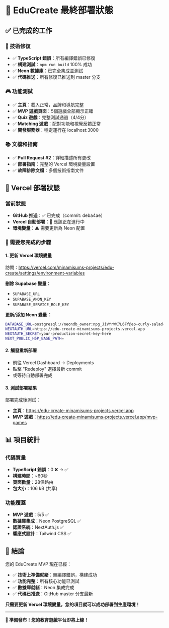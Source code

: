 # 🎉 EduCreate 最終部署狀態

## ✅ 已完成的工作

### 🔧 技術修復
- ✅ **TypeScript 錯誤**：所有編譯錯誤已修復
- ✅ **構建測試**：`npm run build` 100% 成功
- ✅ **Neon 數據庫**：已完全集成並測試
- ✅ **代碼推送**：所有修復已推送到 master 分支

### 🎮 功能測試
- ✅ **主頁**：載入正常，品牌和導航完整
- ✅ **MVP 遊戲頁面**：5個遊戲全部顯示正確
- ✅ **Quiz 遊戲**：完整測試通過（4/4分）
- ✅ **Matching 遊戲**：配對功能和視覺反饋正常
- ✅ **開發服務器**：穩定運行在 localhost:3000

### 📚 文檔和指南
- ✅ **Pull Request #2**：詳細描述所有更改
- ✅ **部署指南**：完整的 Vercel 環境變量設置
- ✅ **故障排除文檔**：多個技術指南文件

## 🚀 Vercel 部署狀態

### 當前狀態
- **GitHub 推送**：✅ 已完成（commit: deba4ae）
- **Vercel 自動部署**：🔄 應該正在進行中
- **環境變量**：⚠️ 需要更新為 Neon 配置

### 🔧 需要您完成的步驟

#### 1. 更新 Vercel 環境變量
訪問：https://vercel.com/minamisums-projects/edu-create/settings/environment-variables

**刪除 Supabase 變量：**
- `SUPABASE_URL`
- `SUPABASE_ANON_KEY`
- `SUPABASE_SERVICE_ROLE_KEY`

**更新/添加 Neon 變量：**
```bash
DATABASE_URL=postgresql://neondb_owner:npg_JiVYrWK7L6Ff@ep-curly-salad-a85exs3f-pooler.eastus2.azure.neon.tech/neondb?sslmode=require
NEXTAUTH_URL=https://edu-create-minamisums-projects.vercel.app
NEXTAUTH_SECRET=your-production-secret-key-here
NEXT_PUBLIC_H5P_BASE_PATH=
```

#### 2. 觸發重新部署
- 前往 Vercel Dashboard → Deployments
- 點擊 "Redeploy" 選擇最新 commit
- 或等待自動部署完成

#### 3. 測試部署結果
部署完成後測試：
- **主頁**：https://edu-create-minamisums-projects.vercel.app
- **MVP 遊戲**：https://edu-create-minamisums-projects.vercel.app/mvp-games

## 📊 項目統計

### 代碼質量
- **TypeScript 錯誤**：0 ❌ → ✅
- **構建時間**：~60秒
- **頁面數量**：28個路由
- **包大小**：106 kB (共享)

### 功能覆蓋
- **MVP 遊戲**：5/5 ✅
- **數據庫集成**：Neon PostgreSQL ✅
- **認證系統**：NextAuth.js ✅
- **響應式設計**：Tailwind CSS ✅

## 🎊 結論

您的 EduCreate MVP 現在已經：
- ✅ **技術上準備就緒**：無編譯錯誤，構建成功
- ✅ **功能完整**：所有核心功能已測試
- ✅ **數據庫就緒**：Neon 集成完成
- ✅ **代碼已推送**：GitHub master 分支最新

**只需要更新 Vercel 環境變量，您的項目就可以成功部署到生產環境！**

---

**🚀 準備發布！您的教育遊戲平台即將上線！**